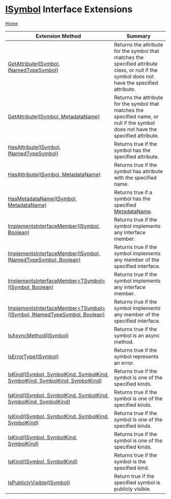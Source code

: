 # [ISymbol](https://docs.microsoft.com/en-us/dotnet/api/microsoft.codeanalysis.isymbol) Interface Extensions

[Home](../../../README.md)

| Extension Method | Summary |
| ---------------- | ------- |
| [GetAttribute(ISymbol, INamedTypeSymbol)](../../../Roslynator/SymbolExtensions/GetAttribute/README.md#1998351864) | Returns the attribute for the symbol that matches the specified attribute class, or null if the symbol does not have the specified attribute\. |
| [GetAttribute(ISymbol, MetadataName)](../../../Roslynator/SymbolExtensions/GetAttribute/README.md#596707890) | Returns the attribute for the symbol that matches the specified name, or null if the symbol does not have the specified attribute\. |
| [HasAttribute(ISymbol, INamedTypeSymbol)](../../../Roslynator/SymbolExtensions/HasAttribute/README.md#3062983091) | Returns true if the symbol has the specified attribute\. |
| [HasAttribute(ISymbol, MetadataName)](../../../Roslynator/SymbolExtensions/HasAttribute/README.md#151999350) | Returns true if the symbol has attribute with the specified name\. |
| [HasMetadataName(ISymbol, MetadataName)](../../../Roslynator/SymbolExtensions/HasMetadataName/README.md) | Returns true if a symbol has the specified [MetadataName](../../../Roslynator/MetadataName/README.md)\. |
| [ImplementsInterfaceMember(ISymbol, Boolean)](../../../Roslynator/SymbolExtensions/ImplementsInterfaceMember/README.md#1947636977) | Returns true if the symbol implements any interface member\. |
| [ImplementsInterfaceMember(ISymbol, INamedTypeSymbol, Boolean)](../../../Roslynator/SymbolExtensions/ImplementsInterfaceMember/README.md#1539225690) | Returns true if the symbol implements any member of the specified interface\. |
| [ImplementsInterfaceMember\<TSymbol\>(ISymbol, Boolean)](../../../Roslynator/SymbolExtensions/ImplementsInterfaceMember/README.md#270427832) | Returns true if the symbol implements any interface member\. |
| [ImplementsInterfaceMember\<TSymbol\>(ISymbol, INamedTypeSymbol, Boolean)](../../../Roslynator/SymbolExtensions/ImplementsInterfaceMember/README.md#2598799324) | Returns true if the symbol implements any member of the specified interface\. |
| [IsAsyncMethod(ISymbol)](../../../Roslynator/SymbolExtensions/IsAsyncMethod/README.md) | Returns true if the symbol is an async method\. |
| [IsErrorType(ISymbol)](../../../Roslynator/SymbolExtensions/IsErrorType/README.md) | Returns true if the symbol represents an error\. |
| [IsKind(ISymbol, SymbolKind, SymbolKind, SymbolKind, SymbolKind, SymbolKind)](../../../Roslynator/SymbolExtensions/IsKind/README.md#2562543075) | Returns true if the symbol is one of the specified kinds\. |
| [IsKind(ISymbol, SymbolKind, SymbolKind, SymbolKind, SymbolKind)](../../../Roslynator/SymbolExtensions/IsKind/README.md#3941599818) | Returns true if the symbol is one of the specified kinds\. |
| [IsKind(ISymbol, SymbolKind, SymbolKind, SymbolKind)](../../../Roslynator/SymbolExtensions/IsKind/README.md#144279932) | Returns true if the symbol is one of the specified kinds\. |
| [IsKind(ISymbol, SymbolKind, SymbolKind)](../../../Roslynator/SymbolExtensions/IsKind/README.md#2288796010) | Returns true if the symbol is one of the specified kinds\. |
| [IsKind(ISymbol, SymbolKind)](../../../Roslynator/SymbolExtensions/IsKind/README.md#2241854371) | Returns true if the symbol is the specified kind\. |
| [IsPubliclyVisible(ISymbol)](../../../Roslynator/SymbolExtensions/IsPubliclyVisible/README.md) | Return true if the specified symbol is publicly visible\. |

